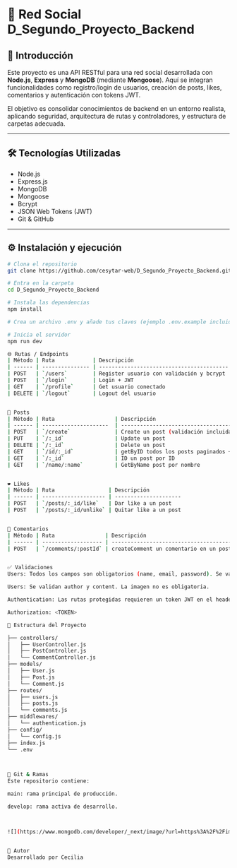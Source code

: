 

# 🧠 Red Social D_Segundo_Proyecto_Backend

## 📌 Introducción

Este proyecto es una API RESTful para una red social desarrollada con **Node.js**, **Express** y **MongoDB** (mediante **Mongoose**). Aquí se integran funcionalidades como registro/login de usuarios, creación de posts, likes, comentarios y autenticación con tokens JWT.

El objetivo es consolidar conocimientos de backend en un entorno realista, aplicando seguridad, arquitectura de rutas y controladores, y estructura de carpetas adecuada.

---

## 🛠 Tecnologías Utilizadas

- Node.js
- Express.js
- MongoDB
- Mongoose
- Bcrypt
- JSON Web Tokens (JWT)
- Git & GitHub

---

## ⚙️ Instalación y ejecución

```bash
# Clona el repositorio
git clone https://github.com/cesytar-web/D_Segundo_Proyecto_Backend.git

# Entra en la carpeta
cd D_Segundo_Proyecto_Backend

# Instala las dependencias
npm install

# Crea un archivo .env y añade tus claves (ejemplo .env.example incluido)

# Inicia el servidor
npm run dev

🌐 Rutas / Endpoints
| Método | Ruta            | Descripción                               
| ------ | --------------- | ----------------------------------------- 
| POST   | `/users`        | Register usuario con validación y bcrypt 
| POST   | `/login`        | Login + JWT                               
| GET    | `/profile`      | Get usuario conectado                 
| DELETE | `/logout`       | Logout del usuario                      


📝 Posts
| Método | Ruta                   | Descripción                                                
| ------ | ---------------------  | -----------------------------------------------------------
| POST   | `/create`              | Create un post (validación incluida)                        
| PUT    | `/:_id`                | Update un post                                         
| DELETE | `/:_id`                | Delete un post                                           
| GET    | `/id/:_id`             | getByID todos los posts paginados + usuarios + comentarios 
| GET    | `/:_id`                | ID un post por ID                                     
| GET    | `/name/:name`          | GetByName post por nombre                                     


❤️ Likes
| Método | Ruta                 | Descripción           
| ------ | -------------------- | --------------------- 
| POST   | `/posts/:_id/like`   | Dar like a un post   
| POST   | `/posts/:_id/unlike` | Quitar like a un post 


💬 Comentarios
| Método | Ruta                | Descripción                               
| ------ | ------------------- | -------------------------------------------------
| POST   | `/comments/:postId` | createComment un comentario en un post específico


✅ Validaciones
Users: Todos los campos son obligatorios (name, email, password). Se validan antes de crear el usuario.

Users: Se validan author y content. La imagen no es obligatoria.

Authentication: Las rutas protegidas requieren un token JWT en el header:

Authorization: <TOKEN>

📂 Estructura del Proyecto

├── controllers/
│   ├── UserController.js
│   ├── PostController.js
│   └── CommentController.js
├── models/
│   ├── User.js
│   ├── Post.js
│   └── Comment.js
├── routes/
│   ├── users.js
│   ├── posts.js
│   └── comments.js
├── middlewares/
│   └── authentication.js
├── config/
│   └── config.js
├── index.js
└── .env



🔀 Git & Ramas
Este repositorio contiene:

main: rama principal de producción.

develop: rama activa de desarrollo.



![](https://www.mongodb.com/developer/_next/image/?url=https%3A%2F%2Fimages.contentstack.io%2Fv3%2Fassets%2Fblt39790b633ee0d5a7%2Fblt58334781b4d449a5%2F647a2ed951fb84683a7a8406%2FMDB_and_Mongoose_Article_1_1.png&w=1920&q=75)


🧠 Autor
Desarrollado por Cecilia 

